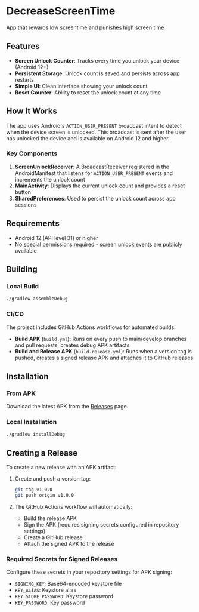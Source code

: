 # DecreaseScreenTime
App that rewards low screentime and punishes high screen time

## Features

- **Screen Unlock Counter**: Tracks every time you unlock your device (Android 12+)
- **Persistent Storage**: Unlock count is saved and persists across app restarts
- **Simple UI**: Clean interface showing your unlock count
- **Reset Counter**: Ability to reset the unlock count at any time

## How It Works

The app uses Android's `ACTION_USER_PRESENT` broadcast intent to detect when the device screen is unlocked. This broadcast is sent after the user has unlocked the device and is available on Android 12 and higher.

### Key Components

1. **ScreenUnlockReceiver**: A BroadcastReceiver registered in the AndroidManifest that listens for `ACTION_USER_PRESENT` events and increments the unlock count
2. **MainActivity**: Displays the current unlock count and provides a reset button
3. **SharedPreferences**: Used to persist the unlock count across app sessions

## Requirements

- Android 12 (API level 31) or higher
- No special permissions required - screen unlock events are publicly available

## Building

### Local Build

```bash
./gradlew assembleDebug
```

### CI/CD

The project includes GitHub Actions workflows for automated builds:

- **Build APK** (`build.yml`): Runs on every push to main/develop branches and pull requests, creates debug APK artifacts
- **Build and Release APK** (`build-release.yml`): Runs when a version tag is pushed, creates a signed release APK and attaches it to GitHub releases

## Installation

### From APK

Download the latest APK from the [Releases](https://github.com/SimonBaars/DecreaseScreenTime/releases) page.

### Local Installation

```bash
./gradlew installDebug
```

## Creating a Release

To create a new release with an APK artifact:

1. Create and push a version tag:
   ```bash
   git tag v1.0.0
   git push origin v1.0.0
   ```

2. The GitHub Actions workflow will automatically:
   - Build the release APK
   - Sign the APK (requires signing secrets configured in repository settings)
   - Create a GitHub release
   - Attach the signed APK to the release

### Required Secrets for Signed Releases

Configure these secrets in your repository settings for APK signing:
- `SIGNING_KEY`: Base64-encoded keystore file
- `KEY_ALIAS`: Keystore alias
- `KEY_STORE_PASSWORD`: Keystore password
- `KEY_PASSWORD`: Key password
